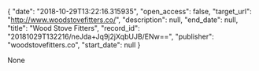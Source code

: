 {
  "date": "2018-10-29T13:22:16.315935", 
  "open_access": false, 
  "target_url": "http://www.woodstovefitters.co/", 
  "description": null, 
  "end_date": null, 
  "title": "Wood Stove Fitters", 
  "record_id": "20181029T132216/neJda+Jq9j2jXqbUJB/ENw==", 
  "publisher": "woodstovefitters.co", 
  "start_date": null
}

None